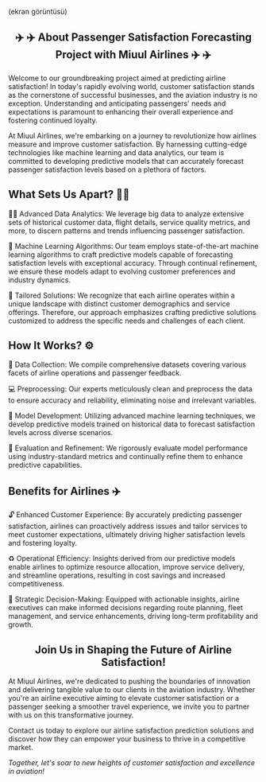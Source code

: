 (ekran görüntüsü)


<h2 align="center">✈️ ✈️  About Passenger Satisfaction Forecasting Project with Miuul Airlines  ✈️ ✈️</h2>

<p <a> Welcome to our groundbreaking project aimed at predicting airline satisfaction! In today's rapidly evolving world, customer satisfaction stands as the cornerstone of successful businesses, and the aviation industry is no exception. Understanding and anticipating passengers' needs and expectations is paramount to enhancing their overall experience and fostering continued loyalty. </a>

<a> At Miuul Airlines, we're embarking on a journey to revolutionize how airlines measure and improve customer satisfaction. By harnessing cutting-edge technologies like machine learning and data analytics, our team is committed to developing predictive models that can accurately forecast passenger satisfaction levels based on a plethora of factors.</a>

<h2> What Sets Us Apart? 👯‍♂️ </h2>

<p <a> 🕵️‍♂️ Advanced Data Analytics: We leverage big data to analyze extensive sets of historical customer data, flight details, service quality metrics, and more, to discern patterns and trends influencing passenger satisfaction.</a>

<a> 🦾 Machine Learning Algorithms: Our team employs state-of-the-art machine learning algorithms to craft predictive models capable of forecasting satisfaction levels with exceptional accuracy. Through continual refinement, we ensure these models adapt to evolving customer preferences and industry dynamics.</a>

<a> 🤌 Tailored Solutions: We recognize that each airline operates within a unique landscape with distinct customer demographics and service offerings. Therefore, our approach emphasizes crafting predictive solutions customized to address the specific needs and challenges of each client.</a>

<h2> How It Works? ⚙️ </h2>

<p <a> 🙌 Data Collection: We compile comprehensive datasets covering various facets of airline operations and passenger feedback.</a>

<p <a> 💻 Preprocessing: Our experts meticulously clean and preprocess the data to ensure accuracy and reliability, eliminating noise and irrelevant variables.</a>

<p <a> 💾 Model Development: Utilizing advanced machine learning techniques, we develop predictive models trained on historical data to forecast satisfaction levels across diverse scenarios.</a>

<p <a> 🔑 Evaluation and Refinement: We rigorously evaluate model performance using industry-standard metrics and continually refine them to enhance predictive capabilities.</a>

<h2> Benefits for Airlines ✈️ </h2>

<p <a> 🔓 Enhanced Customer Experience: By accurately predicting passenger satisfaction, airlines can proactively address issues and tailor services to meet customer expectations, ultimately driving higher satisfaction levels and fostering loyalty.</a>

<p <a> ♻️ Operational Efficiency: Insights derived from our predictive models enable airlines to optimize resource allocation, improve service delivery, and streamline operations, resulting in cost savings and increased competitiveness.</a>

<p <a> 📢 Strategic Decision-Making: Equipped with actionable insights, airline executives can make informed decisions regarding route planning, fleet management, and service enhancements, driving long-term profitability and growth.</a>


<h2 align="center"> Join Us in Shaping the Future of Airline Satisfaction! </h2>

  
<p <a> At Miuul Airlines, we're dedicated to pushing the boundaries of innovation and delivering tangible value to our clients in the aviation industry. Whether you're an airline executive aiming to elevate customer satisfaction or a passenger seeking a smoother travel experience, we invite you to partner with us on this transformative journey.</a>

<p <a> Contact us today to explore our airline satisfaction prediction solutions and discover how they can empower your business to thrive in a competitive market.</a>

<p <a><em> Together, let's soar to new heights of customer satisfaction and excellence in aviation!</em></a>





